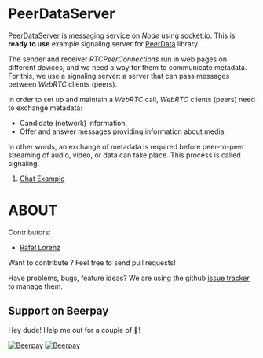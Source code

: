 # PeerDataServer
PeerDataServer is messaging service on *Node* using [socket.io](http://socket.io/). This is **ready to use** example signaling server for [PeerData](https://github.com/Vardius/peer-data) library.

The sender and receiver *RTCPeerConnections* run in web pages on different devices, and we need a way for them to communicate metadata.
For this, we use a signaling server: a server that can pass messages between *WebRTC* clients (peers).

In order to set up and maintain a *WebRTC* call, *WebRTC* clients (peers) need to exchange metadata:
- Candidate (network) information.
- Offer and answer messages providing information about media.

In other words, an exchange of metadata is required before peer-to-peer streaming of audio, video, or data can take place. This process is called signaling.

1. [Chat Example](https://github.com/vardius/webrtc-chat)

ABOUT
==================================================
Contributors:

* [Rafał Lorenz](http://rafallorenz.com)

Want to contribute ? Feel free to send pull requests!

Have problems, bugs, feature ideas?
We are using the github [issue tracker](https://github.com/vardius/peer-data-server/issues) to manage them.

## Support on Beerpay
Hey dude! Help me out for a couple of :beers:!

[![Beerpay](https://beerpay.io/vardius/peer-data-server/badge.svg?style=beer-square)](https://beerpay.io/vardius/peer-data-server)  [![Beerpay](https://beerpay.io/vardius/peer-data-server/make-wish.svg?style=flat-square)](https://beerpay.io/vardius/peer-data-server?focus=wish)